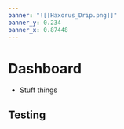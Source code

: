 ```yaml
---
banner: "![[Haxorus_Drip.png]]"
banner_y: 0.234
banner_x: 0.87448
---
```

# Dashboard

- Stuff things

## Testing
